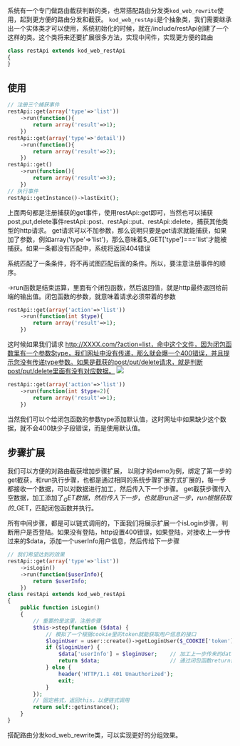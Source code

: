 系统有一个专门做路由截获判断的类，也常搭配路由分发类```kod_web_rewrite```使用，起到更方便的路由分发和截获。
`kod_web_restApi`是个抽象类，我们需要继承出一个实体类才可以使用，系统初始化的时候，就在/include/restApi创建了一个这样的类。这个类将来还要扩展很多方法，实现中间件，实现更方便的路由
```php
class restApi extends kod_web_restApi
{
}
```

## 使用

```php
// 注册三个捕获事件
restApi::get(array('type'=>'list'))
	->run(function(){
		return array('result'=>1);
	})
restApi::get(array('type'=>'detail'))
	->run(function(){
		return array('result'=>2);
	})
restApi::get()
	->run(function(){
		return array('result'=>3);
	})
// 执行事件
restApi::getInstance()->lastExit();
```
上面两句都是注册捕获的get事件，使用restApi::get即可，当然也可以捕获post,put,delete事件restApi::post、restApi::put、restApi::delete，捕获其他类型的http请求。
get请求可以不加参数，那么说明只要是get请求就能捕获，如果加了参数，例如array('type'=>'list')，那么意味着$_GET['type']==='list'才能被捕获。如果一条都没有匹配中，系统将返回404错误

系统匹配了一条条件，将不再试图匹配后面的条件。所以，要注意注册事件的顺序。

->run函数是结束运算，里面有个闭包函数，然后返回值，就是http最终返回给前端的输出值。闭包函数的参数，就意味着请求必须带着的参数

```php
restApi::get(array('action'=>'list'))
	->run(function(int $type){
		return array('result'=>1);
	})
```
这时候如果我们请求
http://XXXX.com/?action=list，命中这个文件，因为闭包函数里有一个参数$type，我们网址中没有传递，那么就会爆一个400错误，并且提示您没有传递type参数。如果是截获的post/put/delete请求，就是判断post/put/delete里面有没有对应数据。
![](https://yingshijiaoyuimg.oss-cn-beijing.aliyuncs.com/WeChat932fd7592def7bfbde5f360da7fe8a52.png)

```php
restApi::get(array('action'=>'list'))
	->run(function(int $type=2){
		return array('result'=>1);
	})
```
当然我们可以个给闭包函数的参数type添加默认值，这时网址中如果缺少这个数据，就不会400缺少子段错误，而是使用默认值。

## 步骤扩展
我们可以方便的对路由截获增加步骤扩展，
以刚才的demo为例，绑定了第一步的get截获，和run执行步骤，也都是通过相同的系统步骤扩展方式扩展的，每一步都接收一个数据，可以对数据进行加工，然后传入下一个步骤。
get截获步骤传入空数据，加工添加了$_GET数据，然后传入下一步，也就是run这一步，run根据获取的$_GET，匹配闭包函数并执行。

所有中间步骤，都是可以链式调用的，下面我们将展示扩展一个isLogin步骤，判断用户是否登陆。如果没有登陆，http设置400错误，如果登陆，对接收上一步传过来的$data，添加一个userInfo用户信息，然后传给下一步骤

```php
// 我们希望达到的效果
restApi::get(array('type'=>'list'))
	->isLogin()
	->run(function($userInfo){
		return $userInfo;
	})
class restApi extends kod_web_restApi
{
    public function isLogin()
    {
        // 重要的是这里，注册步骤
        $this->step(function ($data) {
            // 模拟了一个根据cookie里的token就能获取用户信息的接口
            $loginUser = user::create()->getLoginUser($_COOKIE['token']);
            if ($loginUser) {
                $data['userInfo'] = $loginUser;    // 加工上一步传来的data，添加userInfo子段
                return $data;                      // 通过闭包函数return值，传给下一步骤
            } else {
                header('HTTP/1.1 401 Unauthorized');
                exit;
            }
        });
        // 固定格式，返回this，以便链式调用
        return self::getinstance();
    }
}
```

搭配路由分发kod_web_rewrite类，可以实现更好的分组效果。
